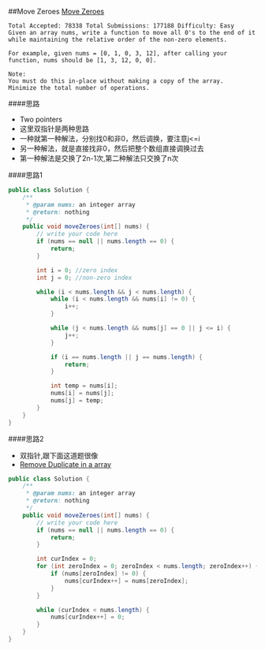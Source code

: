 ##Move Zeroes
[Move Zeroes](https://www.lintcode.com/problem/move-zeroes/description?_from=ladder&&fromId=1)

	Total Accepted: 78338 Total Submissions: 177188 Difficulty: Easy
	Given an array nums, write a function to move all 0's to the end of it while maintaining the relative order of the non-zero elements.

	For example, given nums = [0, 1, 0, 3, 12], after calling your function, nums should be [1, 3, 12, 0, 0].

	Note:
	You must do this in-place without making a copy of the array.
	Minimize the total number of operations.

####思路
- Two pointers
- 这里双指针是两种思路
- 一种就第一种解法，分别找0和非0，然后调换，要注意j<=i
- 另一种解法，就是直接找非0，然后把整个数组直接调换过去
- 第一种解法是交换了2n-1次,第二种解法只交换了n次

####思路1
```java
public class Solution {
    /**
     * @param nums: an integer array
     * @return: nothing
     */
    public void moveZeroes(int[] nums) {
        // write your code here
        if (nums == null || nums.length == 0) {
            return;
        }

        int i = 0; //zero index
        int j = 0; //non-zero index

        while (i < nums.length && j < nums.length) {
            while (i < nums.length && nums[i] != 0) {
                i++;
            }

            while (j < nums.length && nums[j] == 0 || j <= i) {
                j++;
            }

            if (i == nums.length || j == nums.length) {
                return;
            }

            int temp = nums[i];
            nums[i] = nums[j];
            nums[j] = temp;
        }
    }
}
```
####思路2
- 双指针,跟下面这道题很像
- [Remove Duplicate in a array](https://rwang23.gitbooks.io/lintcodebook/content/Two-Pointers/Remove-Duplicate-Numbers-in-Array.html)
```java
public class Solution {
    /**
     * @param nums: an integer array
     * @return: nothing
     */
    public void moveZeroes(int[] nums) {
        // write your code here
        if (nums == null || nums.length == 0) {
            return;
        }

        int curIndex = 0;
        for (int zeroIndex = 0; zeroIndex < nums.length; zeroIndex++) {
            if (nums[zeroIndex] != 0) {
                nums[curIndex++] = nums[zeroIndex];
            }
        }

        while (curIndex < nums.length) {
            nums[curIndex++] = 0;
        }
    }
}
```
